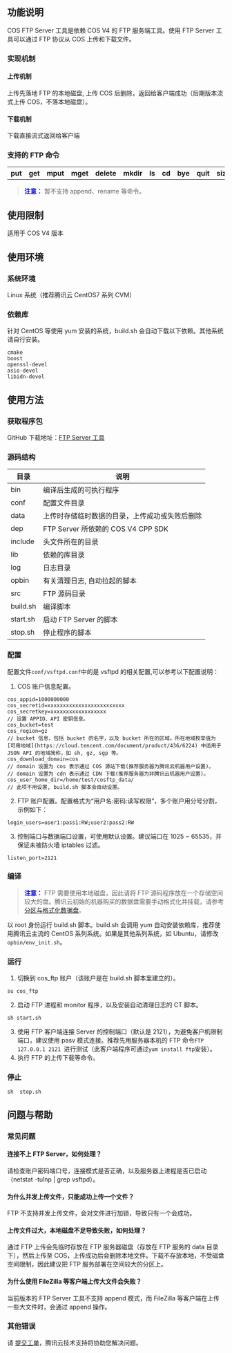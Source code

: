 ## 功能说明
COS FTP Server 工具是依赖 COS V4 的 FTP 服务端工具。使用 FTP Server 工具可以通过 FTP 协议从 COS 上传和下载文件。
### 实现机制
#### 上传机制
上传先落地 FTP 的本地磁盘, 上传 COS 后删除，返回给客户端成功（后期版本流式上传 COS，不落本地磁盘）。
#### 下载机制
下载直接流式返回给客户端
### 支持的 FTP 命令
<table>
    <tr>
        <th>put</th> 
        <th>get</th> 
				<th>mput</th> 
        <th>mget</th> 
				<th>delete</th> 
        <th>mkdir</th> 
				<th>ls</th> 
        <th>cd </th> 
				<th>bye</th> 
        <th>quit</th>
				<th>size</th>
   </tr>
</table>

> <font color="#0000cc">**注意：** </font>
暂不支持 append、rename 等命令。

## 使用限制
适用于 COS V4 版本
## 使用环境
### 系统环境
Linux 系统（推荐腾讯云 CentOS7 系列 CVM）
### 依赖库
针对 CentOS 等使用 yum 安装的系统，build.sh 会自动下载以下依赖。其他系统请自行安装。
```
cmake
boost
openssl-devel
asio-devel
libidn-devel
```
## 使用方法
### 获取程序包
GitHub 下载地址：[FTP Server 工具](https://github.com/tencentyun/cos_ftp_v4)
### 源码结构
| 目录       | 说明                            |
| -------- | ----------------------------- |
| bin      | 编译后生成的可执行程序                   |
| conf     | 配置文件目录                        |
| data     | 上传时存储临时数据的目录，上传成功或失败后删除       |
| dep      | FTP Server 所依赖的 COS V4 CPP SDK |
| include  | 头文件所在的目录                      |
| lib      | 依赖的库目录                        |
| log      | 日志目录                          |
| opbin    | 有关清理日志, 自动拉起的脚本               |
| src      | FTP 源码目录                       |
| build.sh | 编译脚本                          |
| start.sh | 启动 FTP Server 的脚本               |
| stop.sh  | 停止程序的脚本                       |
### 配置
配置文件`conf/vsftpd.conf`中的是 vsftpd 的相关配置,可以参考以下配置说明：
1. COS 账户信息配置。
```
cos_appid=1000000000                                                   
cos_secretid=xxxxxxxxxxxxxxxxxxxxxxxxx                              
cos_secretkey=xxxxxxxxxxxxxxxxxx
// 设置 APPID、API 密钥信息。                                                   
cos_bucket=test                                                     
cos_region=gz     
// bucket 信息，包括 bucket 的名字，以及 bucket 所在的区域。所在地域枚举值为 [可用地域](https://cloud.tencent.com/document/product/436/6224) 中适用于 JSON API 的地域简称，如 sh, gz, sgp 等。
cos_download_domain=cos    
// domain 设置为 cos 表示通过 COS 源站下载(推荐服务器为腾讯云机器用户设置)。
// domain 设置为 cdn 表示通过 CDN 下载(推荐服务器为非腾讯云机器用户设置)。
cos_user_home_dir=/home/test/cosftp_data/                                                  
// 此项不用设置, build.sh 脚本会自动设置。                                           
```
2. FTP 账户配置。配置格式为“用户名:密码:读写权限”，多个账户用分号分割，示例如下：
```
login_users=user1:pass1:RW;user2:pass2:RW 
```
3. 控制端口与数据端口设置，可使用默认设置。建议端口在 1025 ~ 65535，并保证未被防火墙 iptables 过滤。
```
listen_port=2121
```

### 编译
> <font color="#0000cc">**注意：** </font>
>  FTP 需要使用本地磁盘，因此请将 FTP 源码程序放在一个存储空间较大的盘。腾讯云初始的机器购买的数据盘需要手动格式化并挂载，请参考 [分区与格式化数据盘](/doc/product/213/2936#.E6.AD.A5.E9.AA.A4.E5.9B.9B.EF.BC.9A.E5.88.86.E5.8C.BA.E4.B8.8E.E6.A0.BC.E5.BC.8F.E5.8C.96.E6.95.B0.E6.8D.AE.E7.9B.98)。

以 root 身份运行 build.sh 脚本。build.sh 会调用 yum 自动安装依赖库，推荐使用腾讯云主流的 CentOS 系列系统。如果是其他系列系统，如 Ubuntu，请修改`opbin/env_init.sh`。

### 运行
1. 切换到 cos_ftp 账户（该账户是在 build.sh 脚本里建立的）。
```
su cos_ftp
```
2. 启动 FTP 进程和 monitor 程序，以及安装自动清理日志的 CT 脚本。
```
sh start.sh 
```
3. 使用 FTP 客户端连接 Server 的控制端口（默认是 2121），为避免客户机限制端口，建议使用 pasv 模式连接。推荐先用服务器本机的 FTP 命令`FTP 127.0.0.1 2121 `进行测试（此客户端程序可通过`yum install ftp`安装）。
4. 执行 FTP 的上传下载等命令。

### 停止
```
sh  stop.sh
```
## 问题与帮助
### 常见问题
#### 连接不上 FTP Server，如何处理？
请检查账户密码端口号，连接模式是否正确，以及服务器上进程是否已启动（netstat -tulnp | grep vsftpd）。
#### 为什么并发上传文件，只能成功上传一个文件？
FTP 不支持并发上传文件，会对文件进行加锁，导致只有一个会成功。
#### 上传文件过大，本地磁盘不足导致失败，如何处理？
通过 FTP 上传会先临时存放在 FTP 服务器磁盘（存放在 FTP 服务的 data 目录下），然后上传至 COS，上传成功后会删除本地文件。下载不存放本地，不受磁盘空间限制，因此建议把 FTP 服务部署在空间较大的分区上。
#### 为什么使用 FileZilla 等客户端上传大文件会失败？
当前版本的 FTP Server 工具不支持 append 模式，而 FileZilla 等客户端在上传一些大文件时，会通过 append 操作。
### 其他错误
请 [提交工单](https://console.cloud.tencent.com/workorder/category)，腾讯云技术支持将协助您解决问题。
